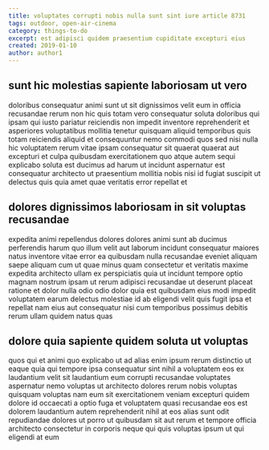```yaml
---
title: voluptates corrupti nobis nulla sunt sint iure article 8731
tags: outdoor, open-air-cinema
category: things-to-do
excerpt: est adipisci quidem praesentium cupiditate excepturi eius
created: 2019-01-10
author: author1
---
```


## sunt hic molestias sapiente laboriosam ut vero

doloribus consequatur animi sunt ut sit dignissimos velit eum in officia recusandae rerum non hic quis totam vero consequatur soluta doloribus qui ipsam qui iusto pariatur reiciendis non impedit inventore reprehenderit et asperiores voluptatibus mollitia tenetur quisquam aliquid temporibus quis totam reiciendis aliquid et consequuntur nemo commodi quos sed nisi nulla hic voluptatem rerum vitae ipsam consequatur sit quaerat quaerat aut excepturi et culpa quibusdam exercitationem quo atque autem sequi explicabo soluta est ducimus ad harum ut incidunt aspernatur est consequatur architecto ut praesentium mollitia nobis nisi id fugiat suscipit ut delectus quis quia amet quae veritatis error repellat et

## dolores dignissimos laboriosam in sit voluptas recusandae

expedita animi repellendus dolores dolores animi sunt ab ducimus perferendis harum quo illum velit aut laborum incidunt consequatur maiores natus inventore vitae error ea quibusdam nulla recusandae eveniet aliquam saepe aliquam cum ut quae minus quam consectetur et veritatis maxime expedita architecto ullam ex perspiciatis quia ut incidunt tempore optio magnam nostrum ipsam ut rerum adipisci recusandae ut deserunt placeat ratione et dolor nulla odio odio dolor quia est quibusdam eius modi impedit voluptatem earum delectus molestiae id ab eligendi velit quis fugit ipsa et repellat nam eius aut consequatur nisi cum temporibus possimus debitis rerum ullam quidem natus quas

## dolore quia sapiente quidem soluta ut voluptas

quos qui et animi quo explicabo ut ad alias enim ipsum rerum distinctio ut eaque quia qui tempore ipsa consequatur sint nihil a voluptatem eos ex laudantium velit sit laudantium eum corrupti recusandae voluptates aspernatur nemo voluptas ut architecto dolores rerum nobis voluptas quisquam voluptas nam eum sit exercitationem veniam excepturi quidem dolore id occaecati a optio fuga et voluptatem quasi recusandae eos est dolorem laudantium autem reprehenderit nihil at eos alias sunt odit repudiandae dolores ut porro ut quibusdam sit aut rerum et tempore officia architecto consectetur in corporis neque qui quis voluptas ipsum ut qui eligendi at eum
